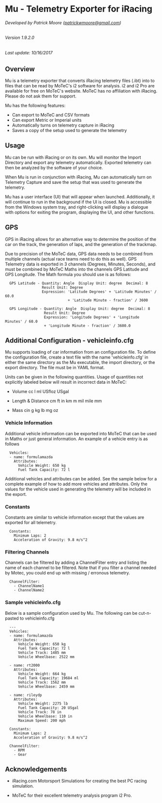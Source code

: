 # Mu - Telemetry Exporter for iRacing
###### Developed by Patrick Moore (patrickwmoore@gmail.com)
###### Version 1.9.2.0
###### Last update: 10/16/2017


Overview
------------------------------------------------------------------------------
Mu is a telemetry exporter that converts iRacing telemetry files (.ibt) into
to files that can be read by MoTeC's i2 software for analysis. i2 and i2 Pro
are available for free on MoTeC's website. MoTeC has no affiliation with
iRacing. Please do not ask them for support.

Mu has the following features:
 - Can export to MoTeC and CSV formats
 - Can export Metric or Imperial units
 - Automatically turns on telemetry capture in iRacing
 - Saves a copy of the setup used to generate the telemetry


Usage
------------------------------------------------------------------------------
Mu can be run with iRacing or on its own.  Mu will monitor the Import 
Directory and export any telemetry automatically. Exported telemetry can then
be analyzed by the software of your choice.

When Mu is run in conjunction with iRacing, Mu can automatically turn on
Telemetry Capture and save the setup that was used to generate the telemetry. 

Mu has a user interface (UI) that will appear when launched. Additionally, it
will continue to run in the background if the UI is closed. Mu is accessible
from the Windows system tray, and right-clicking will display a dialogue with
options for exiting the program, displaying the UI, and other functions.


GPS
------------------------------------------------------------------------------
GPS in iRacing allows for an alternative way to determine the position of the
car on the track, the generation of laps, and the generation of the trackmap.

Due to precision of the MoTeC data, GPS data needs to be combined from
multiple channels (actual race teams need to do this as well).  GPS Telemetry 
data is exported in 3 channels (Degrees, Minutes, Seconds), and must be 
combined by MoTeC Maths into the channels GPS Latitude and GPS Longitude.  The 
Math formula you should use is as follows:

```
  GPS Latitude - Quantity: Angle  Display Unit: degree  Decimal: 8 
                 Result Unit: Degree
				 Expression: 'Latitude Degrees' + 'Latitude Minutes' / 60.0 
				             + 'Latitude Minute - fraction' / 3600
  
  GPS Longitude - Quantity: Angle  Display Unit: degree  Decimal: 8 
                  Result Unit: Degree
			      Expression: 'Longitude Degrees' + 'Longitude Minutes' / 60.0 
				  + 'Longitude Minute - fraction' / 3600.0
```


Additional Configuration - vehicleinfo.cfg
------------------------------------------------------------------------------
Mu supports loading of car information from an configuration file.  To
define the configuration file, create a text file with the name 
'vehicleinfo.cfg' in either the same directory as the Mu executable, the 
import directory, or the export directory.  The file must be in YAML format.

Units can be given in the following quantities. Usage of quantities not 
explicitly labeled below will result in incorrect data in MoTeC:

- Volume
  cc
  l
  ml
  USfloz
  USgal
  
- Length & Distance
  cm
  ft
  in
  km
  m
  mil
  mile
  mm
  
- Mass
  cin
  g
  kg
  lb
  mg
  oz


### Vehicle Information

Additional vehicle information can be exported into MoTeC that can be used in
Maths or just general information.  An example of a vehicle entry is as follows

```
  Vehicles:
  - name: formulamazda
    Attributes:
      Vehicle Weight: 650 kg
      Fuel Tank Capacity: 72 l
```

Additional vehicles and attributes can be added.  See the sample below for a
complete example of how to add more vehicles and attributes.  Only the values
for the vehicle used in generating the telemetry will be included in the export.


### Constants

Constants are similar to vehicle information except that the values are exported
for all telemetry.

```
  Constants:
    Minimum Laps: 2
    Acceleration of Gravity: 9.8 m/s^2
```


### Filtering Channels

Channels can be filtered by adding a ChannelFilter entry and listing the name
of each channel to be filtered.  Note that if you filter a channel needed by
Motec, you could end up with missing / erronous telemetry.

```
  ChannelFilter:
    - ChannelName1
    - ChannelName2
```


### Sample vehicleinfo.cfg

Below is a sample configuration used by Mu.  The following can be cut-n-pasted
to vehicleinfo.cfg

```
  ---
  Vehicles:
  - name: formulamazda
    Attributes:
      Vehicle Weight: 650 kg
      Fuel Tank Capacity: 72 l
      Vehicle Track: 1485 mm
      Vehicle Wheelbase: 2522 mm

  - name: rt2000
    Attributes:
      Vehicle Weight: 664 kg
      Fuel Tank Capacity: 19684 ml
      Vehicle Track: 1562 mm
      Vehicle Wheelbase: 2459 mm

  - name: rileydp
    Attributes:
      Vehicle Weight: 2275 lb
      Fuel Tank Capacity: 20 USgal
      Vehicle Track: 78 in
      Vehicle Wheelbase: 110 in
      Maximum Speed: 200 mph

  Constants:
    Minimum Laps: 2
    Acceleration of Gravity: 9.8 m/s^2
    
  ChannelFilter:
    - RPM
    - Gear
```


Acknowledgements
------------------------------------------------------------------------------
- iRacing.com Motorsport Simulations for creating the best PC racing
  simulation.
  
- MoTeC for their excellent telemetry analysis program i2 Pro.
